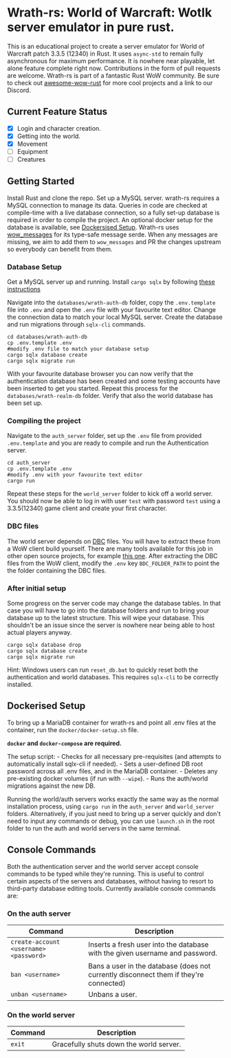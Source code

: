 # Wrath-rs: World of Warcraft: Wotlk server emulator in pure rust.
This is an educational project to create  a server emulator for World of Warcraft patch 3.3.5 (12340) in Rust. It uses `async-std` to remain fully asynchronous for maximum performance. It is nowhere near playable, let alone feature complete right now. Contributions in the form of pull requests are welcome. Wrath-rs is part of a fantastic Rust WoW community. Be sure to check out [awesome-wow-rust](https://github.com/arlyon/awesome-wow-rust) for more cool projects and a link to our Discord.

## Current Feature Status
- [x] Login and character creation.
- [x] Getting into the world. 
- [x] Movement
- [ ] Equipment
- [ ] Creatures

## Getting Started
Install Rust and clone the repo. Set up a MySQL server. wrath-rs requires a MySQL connection to manage its data. Queries in code are checked at compile-time with a live database connection, so a fully set-up database is required in order to compile the project. An optional docker setup for the database is available, see [Dockersised Setup](#dockerised-setup). Wrath-rs uses [wow_messages](https://github.com/gtker/wow_messages) for its type-safe message serde. When any messages are missing, we aim to add them to `wow_messages` and PR the changes upstream so everybody can benefit from them. 

### Database Setup
Get a MySQL server up and running. Install `cargo sqlx` by following [these instructions](https://github.com/launchbadge/sqlx/tree/master/sqlx-cli)

Navigate into the `databases/wrath-auth-db` folder, copy the `.env.template` file into `.env` and open the `.env` file with your favourite text editor. Change the connection data to match your local MySQL server. Create the database and run migrations through `sqlx-cli` commands. 
```
cd databases/wrath-auth-db
cp .env.template .env
#modify .env file to match your database setup
cargo sqlx database create
cargo sqlx migrate run
```
With your favourite database browser you can now verify that the authentication database has been created and some testing accounts have been inserted to get you started. Repeat this process for the `databases/wrath-realm-db` folder. Verify that also the world database has been set up.

### Compiling the project
Navigate to the `auth_server` folder, set up the `.env` file from provided `.env.template` and you are ready to compile and run the Authentication server.
```
cd auth_server
cp .env.template .env
#modify .env with your favourite text editor
cargo run
```
Repeat these steps for the `world_server` folder to kick off a world server. You should now be able to log in with user `test` with password `test` using a 3.3.5(12340) game client and create your first character.

### DBC files
The world server depends on [DBC](https://wowdev.wiki/DBC) files. You will have to extract these from a WoW client build yourself. There are many tools available for this job in other open source projects, for example [this one](https://github.com/mangos/Extractor_projects/tree/master/map-extractor). After extracting the DBC files from the WoW client, modify the `.env` key `BDC_FOLDER_PATH` to point the the folder containing the DBC files.

### After initial setup
Some progress on the server code may change the database tables. In that case you will have to go into the database folders and run to bring your database up to the latest structure. This will wipe your database. This shouldn't be an issue since the server is nowhere near being able to host actual players anyway. 
```
cargo sqlx database drop
cargo sqlx database create
cargo sqlx migrate run
``` 

Hint: Windows users can run `reset_db.bat` to quickly reset both the authentication and world databases. This requires `sqlx-cli` to be correctly installed.

## Dockerised Setup

To bring up a MariaDB container for wrath-rs and point all .env files at the container, run the `docker/docker-setup.sh` file.

**`docker` and `docker-compose` are required.**

The setup script:
    - Checks for all necessary pre-requisites (and attempts to automatically install sqlx-cli if needed).
    - Sets a user-defined DB root password across all .env files, and in the MariaDB container.
    - Deletes any pre-existing docker volumes (if run with `--wipe`).
    - Runs the auth/world migrations against the new DB.

Running the world/auth servers works exactly the same way as the normal installation process, using `cargo run` in the `auth_server` and `world_server` folders.
Alternatively, if you just need to bring up a server quickly and don't need to input any commands or debug, you can use `launch.sh` in the root folder to run the auth and world servers in the same terminal.

## Console Commands
Both the authentication server and the world server accept console commands to be typed while they're running. This is useful to control certain aspects of the servers and databases, without having to resort to third-party database editing tools. Currently available console commands are:

### On the auth server
| Command                                | Description                                                                           |
|----------------------------------------|---------------------------------------------------------------------------------------|
| `create-account <username> <password>` | Inserts a fresh user into the database with the given username and password.          |
| `ban <username>`                       | Bans a user in the database (does not currently disconnect them if they're connected) |
| `unban <username>`                     | Unbans a user.                                                                        |

### On the world server
| Command                                | Description                                                                           |
|----------------------------------------|---------------------------------------------------------------------------------------|
| `exit` 				 | Gracefully shuts down the world server. 						 | 
